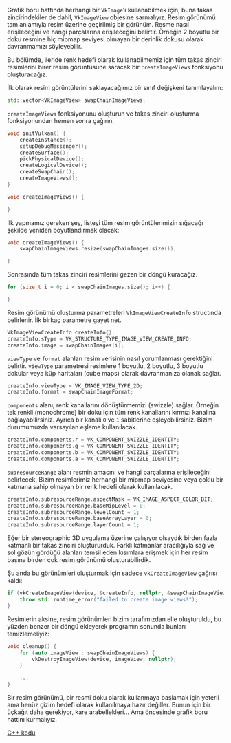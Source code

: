 Grafik boru hattında herhangi bir `VkImage`'ı kullanabilmek için, buna takas
zincirindekiler de dahil, `VkImageView` objesine sarmalıyız. Resim görünümü tam
anlamıyla resim üzerine geçirilmiş bir görünüm. Resme nasıl erişileceğini ve
hangi parçalarına erişileceğini belirtir. Örneğin 2 boyutlu bir doku resmine
hiç mipmap seviyesi olmayan bir derinlik dokusu olarak davranmamızı
söyleyebilir.

Bu bölümde, ileride renk hedefi olarak kullanabilmemiz için tüm takas zinciri
resimlerini birer resim görüntüsüne saracak bir `createImageViews` fonksiyonu
oluşturacağız.

İlk olarak resim görüntülerini saklayacağımız bir sınıf değişkeni tanımlayalım:

```c++
std::vector<VkImageView> swapChainImageViews;
```

`createImageViews` fonksiyonunu oluşturun ve takas zinciri oluşturma
fonksiyonundan hemen sonra çağırın.

```c++
void initVulkan() {
    createInstance();
    setupDebugMessenger();
    createSurface();
    pickPhysicalDevice();
    createLogicalDevice();
    createSwapChain();
    createImageViews();
}

void createImageViews() {

}
```

İlk yapmamız gereken şey, listeyi tüm resim görüntülerimizin sığacağı şekilde
yeniden boyutlandırmak olacak:

```c++
void createImageViews() {
    swapChainImageViews.resize(swapChainImages.size());

}
```

Sonrasında tüm takas zinciri resimlerini gezen bir döngü kuracağız.

```c++
for (size_t i = 0; i < swapChainImages.size(); i++) {

}
```

Resim görünümü oluşturma parametreleri `VkImageViewCreateInfo` structında
belirlenir. İlk birkaç parametre gayet net.

```c++
VkImageViewCreateInfo createInfo{};
createInfo.sType = VK_STRUCTURE_TYPE_IMAGE_VIEW_CREATE_INFO;
createInfo.image = swapChainImages[i];
```

`viewType` ve `format` alanları resim verisinin nasıl yorumlanması gerektiğini
belirtir. `viewType` parametresi resimlere 1 boyutlu, 2 boyutlu, 3 boyutlu
dokular veya küp haritaları (cube maps) olarak davranmanıza olanak sağlar.

```c++
createInfo.viewType = VK_IMAGE_VIEW_TYPE_2D;
createInfo.format = swapChainImageFormat;
```

`components` alanı, renk kanallarını dönüştürmemizi (swizzle) sağlar. Örneğin
tek renkli (monochrome) bir doku için tüm renk kanallarını kırmızı kanalına
bağlayabilirsiniz. Ayrıca bir kanalı `0` ve `1` sabitlerine eşleyebilirsiniz.
Bizim durumumuzda varsayılan eşleme kullanılacak.

```c++
createInfo.components.r = VK_COMPONENT_SWIZZLE_IDENTITY;
createInfo.components.g = VK_COMPONENT_SWIZZLE_IDENTITY;
createInfo.components.b = VK_COMPONENT_SWIZZLE_IDENTITY;
createInfo.components.a = VK_COMPONENT_SWIZZLE_IDENTITY;
```

`subresourceRange` alanı resmin amacını ve hangi parçalarına erişileceğini
belirtecek. Bizim resimlerimiz herhangi bir mipmap seviyesine veya çoklu bir
katmana sahip olmayan bir renk hedefi olarak kullanılacak.

```c++
createInfo.subresourceRange.aspectMask = VK_IMAGE_ASPECT_COLOR_BIT;
createInfo.subresourceRange.baseMipLevel = 0;
createInfo.subresourceRange.levelCount = 1;
createInfo.subresourceRange.baseArrayLayer = 0;
createInfo.subresourceRange.layerCount = 1;
```

Eğer bir stereographic 3D uygulama üzerine çalışıyor olsaydık birden fazla
katmanlı bir takas zinciri oluştururduk. Farklı katmanlar aracılığıyla sağ ve
sol gözün gördüğü alanları temsil eden kısımlara erişmek için her resim başına
birden çok resim görünümü oluşturabilirdik.

Şu anda bu görünümleri oluşturmak için sadece `vkCreateImageView` çağrısı kaldı:

```c++
if (vkCreateImageView(device, &createInfo, nullptr, &swapChainImageViews[i]) != VK_SUCCESS) {
    throw std::runtime_error("failed to create image views!");
}
```

Resimlerin aksine, resim görünümleri bizim tarafımızdan elle oluşturuldu, bu
yüzden benzer bir döngü ekleyerek programın sonunda bunları temizlemeliyiz:

```c++
void cleanup() {
    for (auto imageView : swapChainImageViews) {
        vkDestroyImageView(device, imageView, nullptr);
    }

    ...
}
```

Bir resim görünümü, bir resmi doku olarak kullanmaya başlamak için yeterli ama
henüz çizim hedefi olarak kullanılmaya hazır değiller. Bunun için bir üçkağıt
daha gerekiyor, kare arabellekleri... Ama öncesinde grafik boru hattını
kurmalıyız.

[C++ kodu](/code/07_image_views.cpp)
